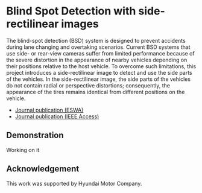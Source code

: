 # Blind Spot Detection with side-rectilinear images
The blind-spot detection (BSD) system is designed to prevent accidents during lane changing and overtaking scenarios.
Current BSD systems that use side- or rear-view cameras suffer from limited performance because of the severe distortion in the appearance of nearby vehicles depending on their positions relative to the host vehicle.
To overcome such limitations, this project introduces a side-rectilinear image to detect and use the side parts of the vehicles.
In the side-rectilinear image, the side parts of the vehicles do not contain radial or perspective distortions; consequently, the appearance of the tires remains identical from different positions on the vehicle.

* [Journal publication (ESWA)](https://doi.org/10.1016/j.eswa.2018.02.005)
* [Journal publication (IEEE Access)](https://doi.org/10.1109/ACCESS.2020.2979239)

## Demonstration
Working on it

## Acknowledgement
This work was supported by Hyundai Motor Company.
